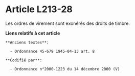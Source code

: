 # Article L213-28

Les ordres de virement sont exonérés des droits de timbre.

**Liens relatifs à cet article**

	**Anciens textes**:

	  - Ordonnance 45-679 1945-04-13 art. 8

	**Codifié par**:

	  - Ordonnance n°2000-1223 du 14 décembre 2000 (V)
